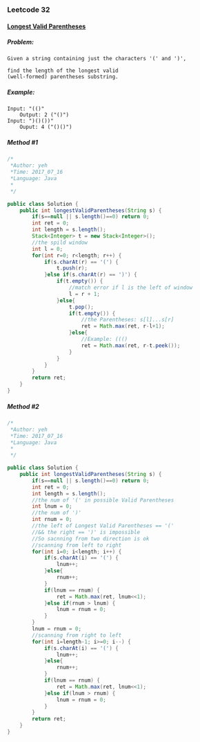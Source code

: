 

### Leetcode 32
#### [Longest Valid Parentheses](https://leetcode.com/problems/longest-valid-parentheses)

  

##### ***Problem:***

    Given a string containing just the characters '(' and ')',
    
    find the length of the longest valid 
    (well-formed) parentheses substring.
    
##### ***Example:***

    Input: "(()"
        Output: 2 ("()")
    Input: ")()())"
        Ouput: 4 ("()()")

##### *Method #1*
``` java
/*
 *Author: yeh
 *Time: 2017_07_16
 *Language: Java
 *
 */

public class Solution {
    public int longestValidParentheses(String s) {
        if(s==null || s.length()==0) return 0;
        int ret = 0;
        int length = s.length();
        Stack<Integer> t = new Stack<Integer>();
        //the spild window
        int l = 0;
        for(int r=0; r<length; r++) {
            if(s.charAt(r) == '(') {
                t.push(r);
            }else if(s.charAt(r) == ')') {
                if(t.empty()) {
                    //match error if l is the left of window
                    l = r + 1;
                }else{
                    t.pop();
                    if(t.empty()) {
                        //the Parentheses: s[l]...s[r]
                        ret = Math.max(ret, r-l+1);
                    }else{
                        //Example: ((()
                        ret = Math.max(ret, r-t.peek());
                    }
                }
            }
        }
        return ret;
    }
}

```

##### *Method #2*

``` java
/*
 *Author: yeh
 *Time: 2017_07_16
 *Language: Java
 *
 */

public class Solution {
    public int longestValidParentheses(String s) {
        if(s==null || s.length()==0) return 0;
        int ret = 0;
        int length = s.length();
        //the num of '(' in possible Valid Parentheses
        int lnum = 0;
        //the num of ')'
        int rnum = 0;
        //the left of Longest Valid Parentheses == '(' 
        //&& the right == ')' is impossible
        //So sacnning from two direction is ok
        //scanning from left to right
        for(int i=0; i<length; i++) {
            if(s.charAt(i) == '(') {
                lnum++;
            }else{
                rnum++;
            }
            if(lnum == rnum) {
                ret = Math.max(ret, lnum<<1);
            }else if(rnum > lnum) {
                lnum = rnum = 0;
            }
        }
        lnum = rnum = 0;
        //scanning from right to left
        for(int i=length-1; i>=0; i--) {
            if(s.charAt(i) == '(') {
                lnum++;
            }else{
                rnum++;
            }
            if(lnum == rnum) {
                ret = Math.max(ret, lnum<<1);
            }else if(lnum > rnum) {
                lnum = rnum = 0;
            }
        }
        return ret;
    }
}

```

